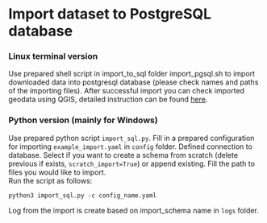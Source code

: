 # Import dataset to PostgreSQL database
### Linux terminal version
Use prepared shell script in import_to_sql folder import_pgsql.sh to import downloaded data into postgresql database (please check names and paths of the importing files). After successful import you can check imported geodata using QGIS, detailed instruction can be found [here](visuallization.md).
### Python version (mainly for Windows)
Use prepared python script `import_sql.py`. Fill in a prepared configuration for importing `example_import.yaml` in `config` folder. Defined connection to database. Select if you want to create a schema from scratch (delete previous if exists, `scratch_import=True`) or append existing. Fill the path to files you would like to import. \
Run the script as follows:
```
python3 import_sql.py -c config_name.yaml
```
Log from the import is create based on import_schema name in `logs` folder.